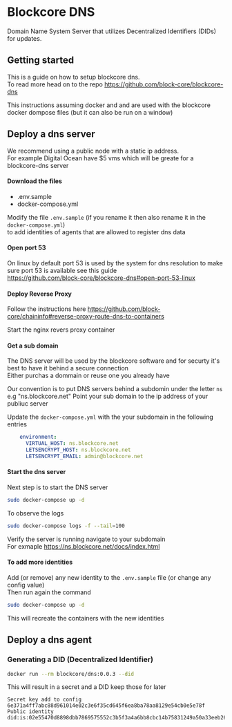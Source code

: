 # Blockcore DNS

Domain Name System Server that utilizes Decentralized Identifiers (DIDs) for updates.  

## Getting started

This is a guide on how to setup blockcore dns.   
To read more head on to the repo https://github.com/block-core/blockcore-dns

This instructions assuming docker and and are used with the blockcore docker dompose files (but it can also be run on a window)

## Deploy a dns server

We recommend using a public node with a static ip address.  
For example Digital Ocean have $5 vms which will be greate for a blockcore-dns server

#### Download the files 

- .env.sample
- docker-compose.yml

Modify the file `.env.sample` (if you rename it then also rename it in the `docker-compose.yml`)  
to add identities of agents that are allowed to register dns data

#### Open port 53

On linux by default port 53 is used by the system for dns resolution to make sure port 53 is available see this guide  
https://github.com/block-core/blockcore-dns#open-port-53-linux

#### Deploy Reverse Proxy

Follow the instructions here
https://github.com/block-core/chaininfo#reverse-proxy-route-dns-to-containers

Start the nginx revers proxy container

#### Get a sub domain

The DNS server will be used by the blockcore software and for securty it's best to have it behind a secure connection  
Either purchas a dommain or reuse one you already have

Our convention is to put DNS servers behind a subdomin under the letter `ns` e.g "ns.blockcore.net"
Point your sub domain to the ip address of your publiuc server

Update the `docker-compose.yml` with the your subdomain in the following entries

```yml
    environment:
      VIRTUAL_HOST: ns.blockcore.net
      LETSENCRYPT_HOST: ns.blockcore.net
      LETSENCRYPT_EMAIL: admin@blockcore.net
```

#### Start the dns server
Next step is to start the DNS server

```sh
sudo docker-compose up -d
``` 

To observe the logs 
```sh
sudo docker-compose logs -f --tail=100
``` 

Verify the server is running navigate to your subdomain  
For exmaple https://ns.blockcore.net/docs/index.html

#### To add more identities 

Add (or remove) any new identity to the `.env.sample` file (or change any config value)  
Then run again the command

```sh
sudo docker-compose up -d
``` 

This will recreate the containers with the new identities

## Deploy a dns agent

### Generating a DID (Decentralized Identifier)

```sh
docker run --rm blockcore/dns:0.0.3 --did
```

This will result in a secret and a DID keep those for later

```
Secret key add to config 6e371a4ff7abc88d961014e02c3e6f35cd645f6ea8ba78aa8129e54cb0e5e78f
Public identity did:is:02e55470d8898dbb7869575552c3b5f3a4a6bb8cbc14b75831249a50a33eeb2625
```
